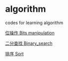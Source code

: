 # algorithm
codes for learning algorithm

[位操作 Bits manipulation](https://github.com/ShengfaZhu/algorithm/blob/master/bits%20manipulation.md)

[二分查找 Binary_search](https://github.com/ShengfaZhu/algorithm/blob/master/binary_search.md)

[排序 Sort](https://github.com/ShengfaZhu/algorithm/blob/master/sort.md)